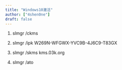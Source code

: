 ```yaml
---
title: "Windows10激活"
author: ["4shen0ne"]
draft: false
---
```


1.  slmgr /ckms

2.  slmgr /ipk W269N-WFGWX-YVC9B-4J6C9-T83GX

3.  slmgr /skms kms.03k.org

4.  slmgr /ato

